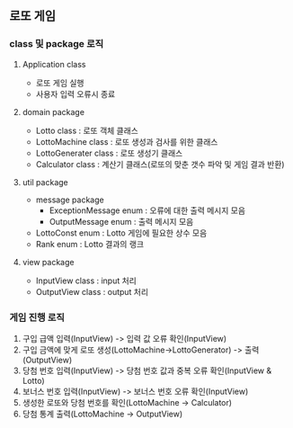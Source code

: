 ## 로또 게임

### class 및 package 로직
1. Application class
    - 로또 게임 실행
    - 사용자 입력 오류시 종료

2. domain package
    - Lotto class : 로또 객체 클래스
    - LottoMachine class : 로또 생성과 검사를 위한 클래스
    - LottoGenerater class : 로또 생성기  클래스
    - Calculator class : 계산기 클래스(로또의 맞춘 갯수 파악 및 게임 결과 반환)

3. util package
    - message package
        + ExceptionMessage enum : 오류에 대한 출력 메시지 모음
        + OutputMessage enum : 출력 메시지 모음
    - LottoConst enum : Lotto 게임에 필요한 상수 모음
    - Rank enum : Lotto 결과의 랭크

4. view package
    - InputView class : input 처리
    - OutputView class : output 처리


### 게임 진행 로직
1. 구입 급액 입력(InputView) -> 입력 값 오류 확인(InputView) 
2. 구입 금액에 맞게 로또 생성(LottoMachine->LottoGenerator) -> 출력(OutputView)
3. 당첨 번호 입력(InputView) -> 당첨 번호 값과 중복 오류 확인(InputView & Lotto)
4. 보너스 번호 입력(InputView) -> 보너스 번호 오류 확인(InputView)
5. 생성한 로또와 당첨 번호를 확인(LottoMachine -> Calculator)
6. 당첨 통계 출력(LottoMachine -> OutputView)







 
